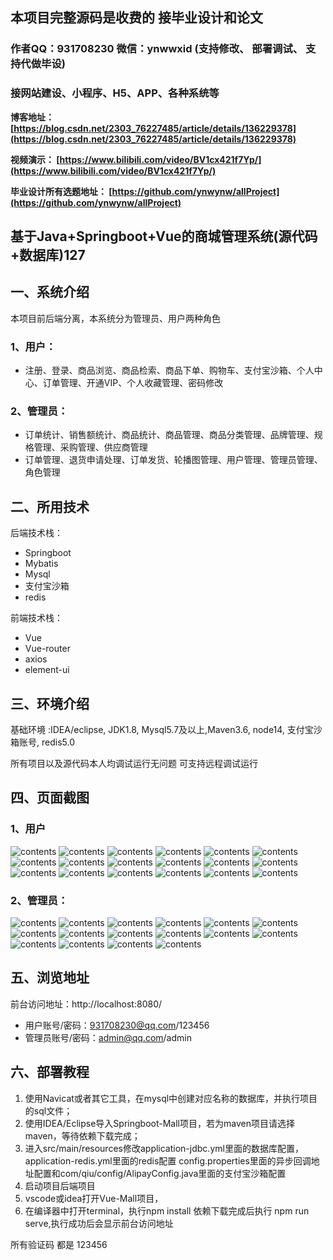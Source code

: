 ## 本项目完整源码是收费的  接毕业设计和论文

### 作者QQ：931708230 微信：ynwwxid (支持修改、 部署调试、 支持代做毕设)

### 接网站建设、小程序、H5、APP、各种系统等

**博客地址：
[https://blog.csdn.net/2303_76227485/article/details/136229378](https://blog.csdn.net/2303_76227485/article/details/136229378)**

**视频演示：
[https://www.bilibili.com/video/BV1cx421f7Yp/](https://www.bilibili.com/video/BV1cx421f7Yp/)**

**毕业设计所有选题地址：
[https://github.com/ynwynw/allProject](https://github.com/ynwynw/allProject)**

## 基于Java+Springboot+Vue的商城管理系统(源代码+数据库)127

## 一、系统介绍
本项目前后端分离，本系统分为管理员、用户两种角色

### 1、用户：
- 注册、登录、商品浏览、商品检索、商品下单、购物车、支付宝沙箱、个人中心、订单管理、开通VIP、个人收藏管理、密码修改
### 2、管理员：
- 订单统计、销售额统计、商品统计、商品管理、商品分类管理、品牌管理、规格管理、采购管理、供应商管理
- 订单管理、退货申请处理、订单发货、轮播图管理、用户管理、管理员管理、角色管理

## 二、所用技术

后端技术栈：

- Springboot
- Mybatis
- Mysql
- 支付宝沙箱
- redis

前端技术栈：

- Vue 
- Vue-router 
- axios 
- element-ui

## 三、环境介绍

基础环境 :IDEA/eclipse, JDK1.8, Mysql5.7及以上,Maven3.6, node14, 支付宝沙箱账号, redis5.0

所有项目以及源代码本人均调试运行无问题 可支持远程调试运行

## 四、页面截图
### 1、用户
![contents](./picture/picture1.png)
![contents](./picture/picture2.png)
![contents](./picture/picture3.png)
![contents](./picture/picture4.png)
![contents](./picture/picture5.png)
![contents](./picture/picture6.png)
![contents](./picture/picture7.png)
![contents](./picture/picture8.png)
![contents](./picture/picture9.png)
![contents](./picture/picture10.png)
![contents](./picture/picture11.png)
![contents](./picture/picture12.png)
![contents](./picture/picture13.png)
![contents](./picture/picture14.png)
![contents](./picture/picture15.png)
![contents](./picture/picture16.png)
![contents](./picture/picture17.png)
![contents](./picture/picture18.png)

### 2、管理员：
![contents](./picture/picture19.png)
![contents](./picture/picture20.png)
![contents](./picture/picture21.png)
![contents](./picture/picture22.png)
![contents](./picture/picture23.png)
![contents](./picture/picture24.png)
![contents](./picture/picture25.png)
![contents](./picture/picture26.png)
![contents](./picture/picture27.png)
![contents](./picture/picture28.png)
![contents](./picture/picture29.png)
![contents](./picture/picture30.png)
![contents](./picture/picture31.png)
![contents](./picture/picture32.png)
![contents](./picture/picture33.png)
![contents](./picture/picture34.png)
## 五、浏览地址

前台访问地址：http://localhost:8080/
- 用户账号/密码：931708230@qq.com/123456
- 管理员账号/密码：admin@qq.com/admin

## 六、部署教程
1. 使用Navicat或者其它工具，在mysql中创建对应名称的数据库，并执行项目的sql文件；
2. 使用IDEA/Eclipse导入Springboot-Mall项目，若为maven项目请选择maven，等待依赖下载完成；
3. 进入src/main/resources修改application-jdbc.yml里面的数据库配置，application-redis.yml里面的redis配置
   config.properties里面的异步回调地址配置和com/qiu/config/AlipayConfig.java里面的支付宝沙箱配置
4. 启动项目后端项目
5. vscode或idea打开Vue-Mall项目，
6. 在编译器中打开terminal，执行npm install 依赖下载完成后执行 npm run serve,执行成功后会显示前台访问地址

所有验证码 都是 123456